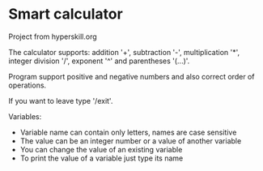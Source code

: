 # Smart calculator
Project from hyperskill.org

The calculator supports: addition '+', subtraction '-', multiplication '*', integer division '/', exponent '^' and parentheses '(...)'.

Program support positive and negative numbers and also correct order of operations.

If you want to leave type '/exit'.

Variables:
- Variable name can contain only letters, names are case sensitive
- The value can be an integer number or a value of another variable
- You can change the value of an existing variable
- To print the value of a variable just type its name





